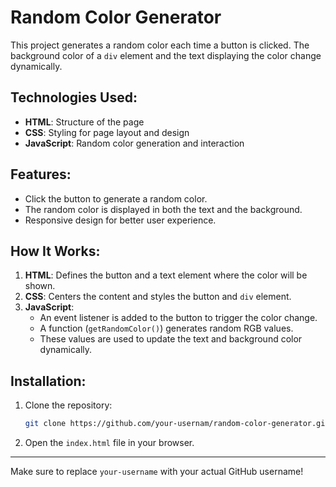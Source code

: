 # Random Color Generator

This project generates a random color each time a button is clicked. The background color of a `div` element and the text displaying the color change dynamically.

## Technologies Used:
- **HTML**: Structure of the page
- **CSS**: Styling for page layout and design
- **JavaScript**: Random color generation and interaction

## Features:
- Click the button to generate a random color.
- The random color is displayed in both the text and the background.
- Responsive design for better user experience.

## How It Works:
1. **HTML**: Defines the button and a text element where the color will be shown.
2. **CSS**: Centers the content and styles the button and `div` element.
3. **JavaScript**:
   - An event listener is added to the button to trigger the color change.
   - A function (`getRandomColor()`) generates random RGB values.
   - These values are used to update the text and background color dynamically.

## Installation:
1. Clone the repository:
   ```bash
   git clone https://github.com/your-usernam/random-color-generator.git
   ```

2. Open the `index.html` file in your browser.


---

Make sure to replace `your-username` with your actual GitHub username!
